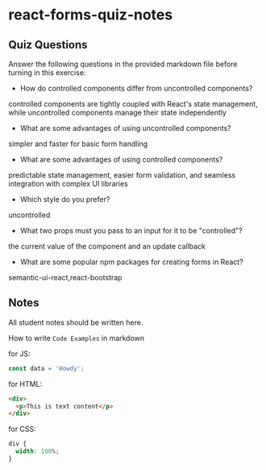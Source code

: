 # react-forms-quiz-notes

## Quiz Questions

Answer the following questions in the provided markdown file before turning in this exercise:

- How do controlled components differ from uncontrolled components?

controlled components are tightly coupled with React's state management, while uncontrolled components manage their state independently

- What are some advantages of using uncontrolled components?

simpler and faster for basic form handling

- What are some advantages of using controlled components?

predictable state management, easier form validation, and seamless integration with complex UI libraries

- Which style do you prefer?

uncontrolled

- What two props must you pass to an input for it to be "controlled"?

the current value of the component and an update callback

- What are some popular npm packages for creating forms in React?

semantic-ui-react,react-bootstrap

## Notes

All student notes should be written here.

How to write `Code Examples` in markdown

for JS:

```javascript
const data = 'Howdy';
```

for HTML:

```html
<div>
  <p>This is text content</p>
</div>
```

for CSS:

```css
div {
  width: 100%;
}
```
